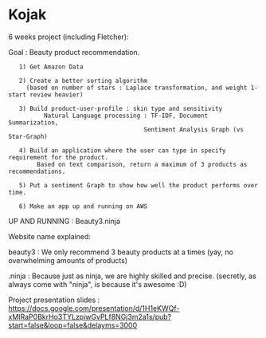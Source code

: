 # Kojak
6 weeks project (including Fletcher):

Goal : Beauty product recommendation.

       1) Get Amazon Data 
       
       2) Create a better sorting algorithm 
         (based on number of stars : Laplace transformation, and weight 1-start review heavier)
       
       3) Build product-user-profile : skin type and sensitivity
              Natural Language processing : TF-IDF, Document Summarization, 
                                          Sentiment Analysis Graph (vs Star-Graph)
       
       4) Build an application where the user can type in specify requirement for the product. 
       		Based on text comparison, return a maximum of 3 products as recommendations.
       		
       5) Put a sentiment Graph to show how well the product performs over time.
       
       6) Make an app up and running on AWS

UP AND RUNNING : Beauty3.ninja 

Website name explained: 

beauty3 : We only recommend 3 beauty products at a times (yay, no overwhelming amounts of products)

.ninja  : Because just as ninja, we are highly skilled and precise.
(secretly, as always come with "ninja", is because it's awesome :D)

Project presentation slides : https://docs.google.com/presentation/d/1H1eKWQf-xMIRaP0BkrHo3TYLzpiwGvPLf8NGj3m2a1s/pub?start=false&loop=false&delayms=3000


       			
